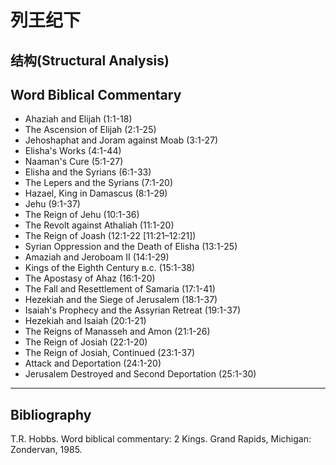# 列王纪下

## 结构(Structural Analysis)

Word Biblical Commentary
---
- Ahaziah and Elijah (1:1-18)
- The Ascension of Elijah (2:1-25)
- Jehoshaphat and Joram against Moab (3:1-27)
- Elisha's Works (4:1-44)
- Naaman's Cure (5:1-27)
- Elisha and the Syrians (6:1-33)
- The Lepers and the Syrians (7:1-20)
- Hazael, King in Damascus (8:1-29)
- Jehu (9:1-37)
- The Reign of Jehu (10:1-36)
- The Revolt against Athaliah (11:1-20)
- The Reign of Joash (12:1-22 [11:21–12:21])
- Syrian Oppression and the Death of Elisha (13:1-25)
- Amaziah and Jeroboam II (14:1-29)
- Kings of the Eighth Century в.с. (15:1-38)
- The Apostasy of Ahaz (16:1-20)
- The Fall and Resettlement of Samaria (17:1-41)
- Hezekiah and the Siege of Jerusalem (18:1-37)
- Isaiah's Prophecy and the Assyrian Retreat (19:1-37)
- Hezekiah and Isaiah (20:1-21)
- The Reigns of Manasseh and Amon (21:1-26)
- The Reign of Josiah (22:1-20)
- The Reign of Josiah, Continued (23:1-37)
- Attack and Deportation (24:1-20)
- Jerusalem Destroyed and Second Deportation (25:1-30)
---

## Bibliography

T.R. Hobbs. Word biblical commentary: 2 Kings. Grand Rapids, Michigan: Zondervan, 1985.